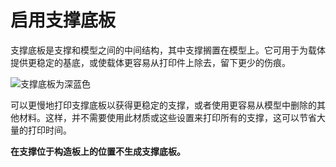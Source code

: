 启用支撑底板
====
支撑底板是支撑和模型之间的中间结构，其中支撑搁置在模型上。它可用于为载体提供更稳定的基底，或使载体更容易从打印件上除去，留下更少的伤痕。

<!--screenshot {
"image_path": "support_bottom_enable.png",
"models": [{"script": "f3.scad"}],
"camera_position": [0, 134, 20],
"settings": {
"support_enable": true,
"support_bottom_enable": true
},
"colours": 64
}-->
![支撑底板为深蓝色](../images/support_bottom_enable.png)

可以更慢地打印支撑底板以获得更稳定的支撑，或者使用更容易从模型中删除的其他材料。这样，并不需要使用此材质或这些设置来打印所有的支撑，这可以节省大量的打印时间。

**在支撑位于构造板上的位置不生成支撑底板。**
